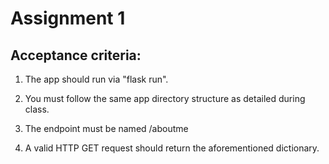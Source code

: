 # Assignment 1

## Acceptance criteria:

1. The app should run via "flask run".

2. You must follow the same app directory structure as detailed during class.

3. The endpoint must be named /aboutme

4. A valid HTTP GET request should return the aforementioned dictionary.